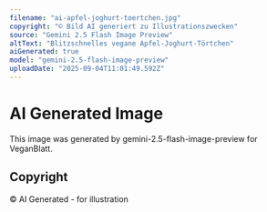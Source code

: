 ```yaml
---
filename: "ai-apfel-joghurt-toertchen.jpg"
copyright: "© Bild AI generiert zu Illustrationszwecken"
source: "Gemini 2.5 Flash Image Preview"
altText: "Blitzschnelles vegane Apfel-Joghurt-Törtchen"
aiGenerated: true
model: "gemini-2.5-flash-image-preview"
uploadDate: "2025-09-04T11:01:49.592Z"
---
```


# AI Generated Image

This image was generated by gemini-2.5-flash-image-preview for VeganBlatt.

## Copyright
© AI Generated - for illustration
